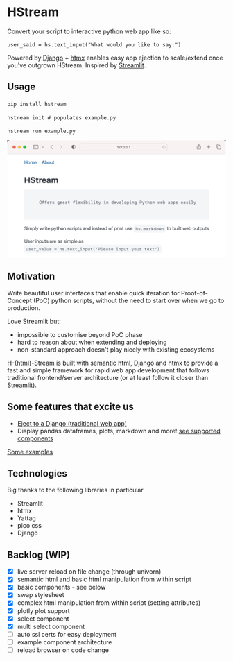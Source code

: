 # HStream

Convert your script to interactive python web app like so:

    user_said = hs.text_input("What would you like to say:")

Powered by [Django](https://github.com/django/django) + [htmx](https://github.com/bigskysoftware/htmx) enables easy app ejection to scale/extend once you've outgrown HStream. Inspired by [Streamlit](https://github.com/streamlit/streamlit).

## Usage

`pip install hstream`

`hstream init # populates example.py`

`hstream run example.py`

![hstream demo](./demo/example.png)

## Motivation

Write beautiful user interfaces that enable quick iteration for Proof-of-Concept (PoC) python scripts, without the need to start over when we go to production.

Love Streamlit but:

- impossible to customise beyond PoC phase
- hard to reason about when extending and deploying
- non-standard approach doesn't play nicely with existing ecosystems

H-(html)-Stream is built with semantic html, Django and htmx to provide a fast and simple framework for rapid web app development that follows traditional frontend/server architecture (or at least follow it closer than Streamlit).

## Some features that excite us

- [Eject to a Django (traditional web app)](docs/features/eject.md)
- Display pandas dataframes, plots, markdown and more! [see supported components](docs/features/components.md)

[Some examples]((./demo))

## Technologies

Big thanks to the following libraries in particular


- Streamlit
- htmx
- Yattag
- pico css
- Django

## Backlog (WIP)

- [x] live server reload on file change (through univorn)
- [x] semantic html and basic html manipulation from within script
- [x] basic components - see below
- [x] swap stylesheet
- [x] complex html manipulation from within script (setting attributes)
- [x] plotly plot support
- [x] select component
- [x] multi select component
- [ ] auto ssl certs for easy deployment
- [ ] example component architecture
- [ ] reload browser on code change

